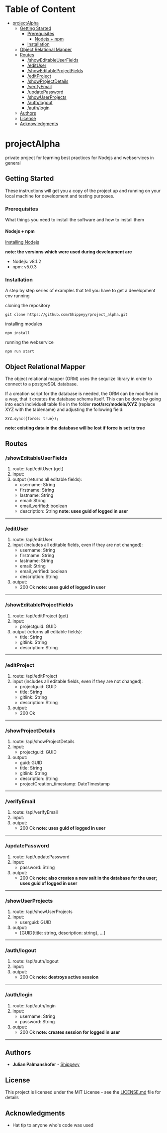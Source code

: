 # Table of Content
- [projectAlpha](#projectalpha)
  * [Getting Started](#getting-started)
    + [Prerequisites](#prerequisites)
      - [Nodejs + npm](#nodejs---npm)
    + [Installation](#installation)
  * [Object Relational Mapper](#object-relational-mapper)
  * [Routes](#routes)
    + [/showEditableUserFields](#-showeditableuserfields)
    + [/editUser](#-edituser)
    + [/showEditableProjectFields](#-showeditableprojectfields)
    + [/editProject](#-editproject)
    + [/showProjectDetails](#-showprojectdetails)
    + [/verifyEmail](#-verifyemail)
    + [/updatePassword](#-updatepassword)
    + [/showUserProjects](#-showuserprojects)
    + [/auth/logout](#-auth-logout)
    + [/auth/login](#-auth-login)
  * [Authors](#authors)
  * [License](#license)
  * [Acknowledgments](#acknowledgments)



# projectAlpha

private project for learning best practices for Nodejs and webservices in general

## Getting Started

These instructions will get you a copy of the project up and running on your local machine for development and testing purposes.

### Prerequisites

What things you need to install the software and how to install them

#### Nodejs + npm
[Installing Nodejs](https://nodejs.org/en/download/package-manager/)

**note: the versions which were used during development are**
* Nodejs: v8.1.2
* npm: v5.0.3
### Installation

A step by step series of examples that tell you have to get a development env running

cloning the repository

```
git clone https://github.com/Shippeyy/project_alpha.git
```

installing modules

```
npm install
```

running the webservice
```
npm run start
```
## Object Relational Mapper
The object relational mapper (ORM) uses the sequlize library in order to connect to a postgreSQL database.

If a creation script for the database is needed, the ORM can be modified in a way, that it creates the database schema
itself.
This can be done by going into each individuell table file in the folder **root/src/models/XYZ** (replace XYZ with the tablename) and adjusting the following field:
```
XYZ.sync({force: true});
```

**note: existing data in the database will be lost if force is set to true**

## Routes
### /showEditableUserFields
1. route: /api/editUser (get)
2. input:
3. output (returns all editable fields):
    * username: String
    * firstname: String
    * lastname: String
    * email: String
    * email_verified: boolean
    * description: String
    **note: uses guid of logged in user**
------
### /editUser
1. route: /api/editUser
2. input (includes all editable fields, even if they are not changed):
    * username: String
    * firstname: String
    * lastname: String
    * email: String
    * email_verified: boolean
    * description: String
3. output:
    * 200 Ok
    **note: uses guid of logged in user**
------
### /showEditableProjectFields
1. route: /api/editProject (get)
2. input:
    * projectguid: GUID
3. output (returns all editable fields):
    * title: String
    * gitlink: String
    * description: String
------
### /editProject
1. route: /api/editProject
2. input (includes all editable fields, even if they are not changed):
    * projectguid: GUID
    * title: String
    * gitlink: String
    * description: String
3. output:
    * 200 Ok
------
### /showProjectDetails
1. route: /api/showProjectDetails
2. input:
    * projectguid: GUID
3. output:
    * guid: GUID
    * title: String
    * gitlink: String
    * description: String
    * projectCreation_timestamp: DateTimestamp
------
### /verifyEmail
1. route: /api/verifyEmail
2. input:
3. output:
    * 200 Ok
    **note: uses guid of logged in user**
------
### /updatePassword
1. route: /api/updatePassword
2. input:
    * password: String
3. output:
    * 200 Ok
**note: also creates a new salt in the database for the user; uses guid of logged in user**
------
### /showUserProjects
1. route: /api/showUserProjects
2. input:
    * userguid: GUID
3. output:
    * [GUID{title: string, description: string}, ...]
------
### /auth/logout
1. route: /api/auth/logout 
2. input:
3. output:
    * 200 Ok
**note: destroys active session**
------
### /auth/login
1. route: /api/auth/login
2. input:
    * username: String
    * password: String
3. output:
    * 200 Ok
**note: creates session for logged in user**
------
## Authors

* **Julian Palmanshofer** -  [Shippeyy](https://github.com/Shippeyy)

## License

This project is licensed under the MIT License - see the [LICENSE.md](LICENSE.md) file for details

## Acknowledgments

* Hat tip to anyone who's code was used

